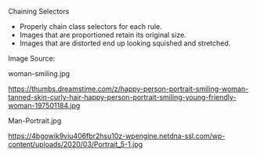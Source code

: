 Chaining Selectors

- Properly chain class selectors for each rule.
- Images that are proportioned retain its original size.
- Images that are distorted end up looking squished and stretched.


Image Source:


woman-smiling.jpg

https://thumbs.dreamstime.com/z/happy-person-portrait-smiling-woman-tanned-skin-curly-hair-happy-person-portrait-smiling-young-friendly-woman-197501184.jpg

Man-Portrait.jpg

https://4bgowik9viu406fbr2hsu10z-wpengine.netdna-ssl.com/wp-content/uploads/2020/03/Portrait_5-1.jpg